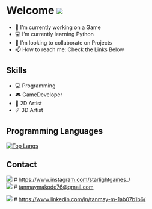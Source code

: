 # Welcome <img src="https://img.icons8.com/fluent/50/000000/github.png"/>

- 🔭 I’m currently working on a Game
- 💻 I’m currently learning Python
- 👯 I’m looking to collaborate on Projects
- 📫 How to reach me: Check the Links Below 

## Skills
* 💻 Programming    
* 🎮 GameDeveloper         
* 🎨 2D Artist 
* ☄️ 3D Artist

## Programming Languages

[![Top Langs](https://github-readme-stats.vercel.app/api/top-langs/?username=indieD3v)](https://github.com/indieD3v/github-readme-stats)
   
   
   
## Contact
<a href="https://www.instagram.com/starlightgames_/"><img src="https://img.icons8.com/cute-clipart/64/000000/instagram-new.png"/></a>      # https://www.instagram.com/starlightgames_/  
<img src="https://img.icons8.com/plasticine/64/000000/gmail.png"/>         # tanmaymakode76@gmail.com




<img href="https://www.linkedin.com/in/tanmay-m-1ab07b1b6/" src="https://img.icons8.com/dusk/64/000000/linkedin.png"/>      # https://www.linkedin.com/in/tanmay-m-1ab07b1b6/




